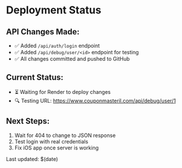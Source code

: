 # Deployment Status

## API Changes Made:
- ✅ Added `/api/auth/login` endpoint  
- ✅ Added `/api/debug/user/<id>` endpoint for testing
- ✅ All changes committed and pushed to GitHub

## Current Status:
- ⏳ Waiting for Render to deploy changes
- 🔍 Testing URL: https://www.couponmasteril.com/api/debug/user/1

## Next Steps:
1. Wait for 404 to change to JSON response
2. Test login with real credentials
3. Fix iOS app once server is working

Last updated: $(date)